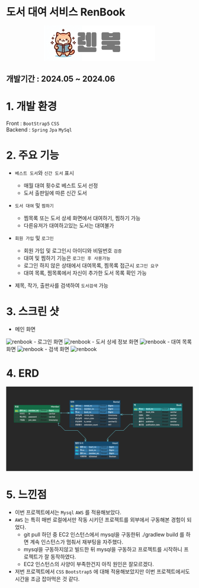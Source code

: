 # 도서 대여 서비스 RenBook


<p align="center">
<img src="renbook_logo.png" width="300px" alt="renbook"><br/>
</p>


개발기간 : 2024.05 ~ 2024.06
---

# 1. 개발 환경

Front : `BootStrap5` `CSS`  
Backend : `Spring` `Jpa` `MySql`

# 2. 주요 기능

- `베스트 도서`와 `신간 도서` 표시
  - 매월 대여 횟수로 베스트 도서 선정
  - 도서 출판일에 따른 신간 도서
  
- `도서 대여` 및 `찜하기`
  - 찜목록 또는 도서 상세 화면에서 대여하기, 찜하기 가능
  - 다른유저가 대여하고있는 도서는 대여불가
- `회원 가입` 및 `로그인`
  - 회원 가입 및 로그인시 아이디와 비밀번호 `검증`
  - 대여 및 찜하기 기능은 `로그인 후 사용가능`
  - 로그인 하지 않은 상태에서 대여목록, 찜목록 접근시 `로그인 요구`
  - 대여 목록, 찜목록에서 자신이 추가한 도서 목록 확인 가능
- 제목, 작가, 출판사를 검색하여 `도서검색` 가능


# 3. 스크린 샷
- 메인 화면
<img src="메인 화면.png" alt="renbook">
- 로그인 화면
<img src="로그인 화면.png" alt="renbook">
- 도서 상세 정보 화면
<img src="도서 상세 정보 화면.png" alt="renbook">
- 대여 목록 화면
<img src="대여 목록 화면.png" alt="renbook">
- 검색 화면
<img src="검색 화면.png" alt="renbook">


# 4. ERD
<img src="ERD.png" alt="renbook">

# 5. 느낀점
- 이번 프로젝트에서는 `Mysql` `AWS` 를 적용해보았다.
- `AWS` 는 특히 매번 로컬에서만 작동 시키던 프로젝트를 외부에서 구동해본 경험이 되었다.
  - git pull 하던 중 EC2 인스턴스에서 mysql을 구동한뒤 ./gradlew build 를 하면 계속 인스턴스가 멈춰서 재부팅을 자주했다.
  - mysql을 구동하지않고 빌드한 뒤 mysql을 구동하고 프로젝트를 시작하니 프로젝트가 잘 동작하였다.
  - EC2 인스턴스의 사양이 부족한건지 아직 원인은 잘모르겠다.
- 저번 프로젝트에서 `CSS` `Bootstrap5` 에 대해 적용해보았지만 이번 프로젝트에서도 시간을 조금 잡아먹은 것 같다.

